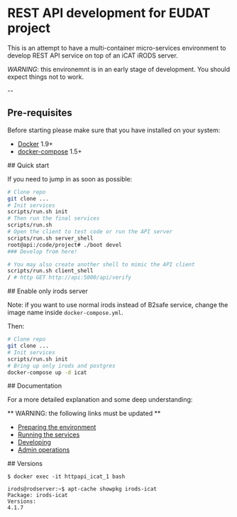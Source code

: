 
# REST API development for EUDAT project

This is an attempt to have a multi-container micro-services environment
to develop REST API service on top of an iCAT iRODS server.

*WARNING*: this environemnt is in an early stage of development.
You should expect things not to work.

--

## Pre-requisites

Before starting please make sure that you have installed on your system:

* [Docker](http://docs.docker.com/) 1.9+
* [docker-compose](https://docs.docker.com/compose/) 1.5+

## Quick start

If you need to jump in as soon as possible:

```bash
# Clone repo
git clone ...
# Init services
scripts/run.sh init
# Then run the final services
scripts/run.sh
# Open the client to test code or run the API server
scripts/run.sh server_shell
root@api:/code/project# ./boot devel
### Develop from here!

# You may also create another shell to mimic the API client
scripts/run.sh client_shell
/ # http GET http://api:5000/api/verify

```

## Enable only irods server

Note: if you want to use normal irods instead of B2safe service,
change the image name inside `docker-compose.yml`.

Then:

```bash
# Clone repo
git clone ...
# Init services
scripts/run.sh init
# Bring up only irods and postgres
docker-compose up -d icat
```

## Documentation

For a more detailed explanation and some deep understanding:

** WARNING: the following links must be updated **

* [Preparing the environment](docs/preparation.md)
* [Running the services](docs/running.md)
* [Developing](docs/client.md)
* [Admin operations](docs/admin.md)

## Versions

```
$ docker exec -it httpapi_icat_1 bash

irods@rodserver:~$ apt-cache showpkg irods-icat
Package: irods-icat
Versions:
4.1.7
```
